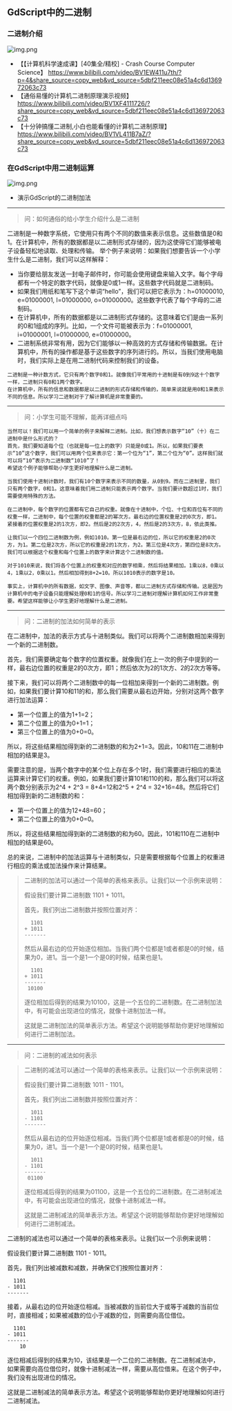 ## GdScript中的二进制

### 二进制介绍
![img.png](image/img013.png)

- 【【计算机科学速成课】[40集全/精校] - Crash Course Computer Science】 https://www.bilibili.com/video/BV1EW411u7th/?p=4&share_source=copy_web&vd_source=5dbf211eec08e51a4c6d136972063c73
- 【通俗易懂的计算机二进制原理演示视频】 https://www.bilibili.com/video/BV1XF4111726/?share_source=copy_web&vd_source=5dbf211eec08e51a4c6d136972063c73
- 【十分钟搞懂二进制,小白也能看懂的计算机二进制原理】 https://www.bilibili.com/video/BV1VL411B7aZ/?share_source=copy_web&vd_source=5dbf211eec08e51a4c6d136972063c73

### 在GdScript中用二进制运算

![img.png](image/img015.png)

- 演示GdScript的二进制加法


-----------
> 问：如何通俗的给小学生介绍什么是二进制


二进制是一种数字系统，它使用只有两个不同的数值来表示信息。这些数值是0和1。在计算机中，所有的数据都是以二进制形式存储的，因为这使得它们能够被电子设备轻松地读取、处理和传输。
举个例子来说明：如果我们想要告诉一个小学生什么是二进制，我们可以这样解释：
- 当你要给朋友发送一封电子邮件时，你可能会使用键盘来输入文字。每个字母都有一个特定的数字代码，就像是0或1一样。这些数字代码就是二进制码。
- 如果我们用纸和笔写下这个单词“hello”，我们可以把它表示为：h=01000010, e=01000001, l=01000000, o=01000000。这些数字代表了每个字母的二进制码。
- 在计算机中，所有的数据都是以二进制形式存储的。这意味着它们是由一系列的0和1组成的序列。比如，一个文件可能被表示为：f=01000001, i=01000001, l=01000000, e=01000000。
- 二进制系统非常有用，因为它们能够以一种高效的方式存储和传输数据。在计算机中，所有的操作都是基于这些数字的序列进行的。所以，当我们使用电脑时，我们实际上是在用二进制代码来控制我们的设备。


```text
二进制是一种计数方式，它只有两个数字0和1。就像我们平常用的十进制是有0到9这十个数字一样，二进制只有0和1两个数字。
在计算机中，所有的信息和数据都是以二进制的形式存储和传输的，简单来说就是用0和1来表示不同的信息。所以学习二进制对于了解计算机是非常重要的。
```


-----------
> 问：小学生可能不理解，能再详细点吗


```text
当然可以！我们可以用一个简单的例子来解释二进制。比如，我们想表示数字“10”（十）在二进制中是什么形式的？
首先，我们要知道每个位（也就是每一位上的数字）只能是0或1。所以，如果我们要表示“10”这个数字，我们可以用两个位来表示它：第一个位为“1”，第二个位为“0”。这样我们就可以将“10”表示为二进制数“1010”了！
希望这个例子能够帮助小学生更好地理解什么是二进制。
```

```text
当我们使用十进制计数时，我们有10个数字来表示不同的数量，从0到9。而在二进制里，我们只有两个数字，0和1。这意味着我们用二进制只能表示两个数字。当我们要计数超过1时，我们需要使用特殊的方法。

在二进制中，每个数字的位置都有它自己的权重。就像在十进制中，个位、十位和百位有不同的权重一样，二进制中，每个位置的权重都是2的幂次方。最右边的位置权重是2的0次方，即1。紧接着的位置权重是2的1次方，即2。然后是2的2次方，4，然后是2的3次方，8，依此类推。

让我们以一个四位二进制数为例，例如1010。第一位是最右边的位，所以它的权重是2的0次方，为1。第二位是2次方，所以它的权重是2的1次方，为2。第三位是4次方，第四位是8次方。我们可以根据这个权重和每个位置上的数字来计算这个二进制数的值。

对于1010来说，我们将各个位置上的权重和对应的数字相乘，然后将结果相加。1乘以8，0乘以4，1乘以2，0乘以1。然后相加得到8+2=10。所以1010表示的数字是10。

事实上，计算机中的所有数据，如文字、图像、声音等，都以二进制方式存储和传输。这是因为计算机中的电子设备只能理解处理0和1的信号。所以学习二进制对理解计算机如何工作非常重要。希望这样能够让小学生更好地理解什么是二进制。
```


-----------
> 问：二进制的加法如何简单的表示


在二进制中，加法的表示方式与十进制类似。我们可以将两个二进制数相加来得到一个新的二进制数。

首先，我们需要确定每个数字的位置权重。就像我们在上一次的例子中提到的一样，最右边位置的权重是2的0次方，即1；然后依次为2的1次方、2的2次方等等。

接下来，我们可以将两个二进制数中的每一位相加来得到一个新的二进制数。例如，如果我们要计算10和11的和，那么我们需要从最右边开始，分别对这两个数字进行加法运算：

- 第一个位置上的值为1+1=2；
- 第二个位置上的值为0+1=1；
- 第三个位置上的值为0+0=0。

所以，将这些结果相加得到新的二进制数的和为2+1=3。因此，10和11在二进制中相加的结果是3。

需要注意的是，当两个数字中的某个位上存在多个1时，我们需要进行相应的乘法运算来计算它们的权重。例如，如果我们要计算101和110的和，那么我们可以将这两个数分别表示为2^4 + 2^3 = 8+4=12和2^5 + 2^4 = 32+16=48。然后将它们相加得到新的二进制数的和：

- 第一个位置上的值为12+48=60；
- 第二个位置上的值为0+0=0。

所以，将这些结果相加得到新的二进制数的和为60。因此，101和110在二进制中相加的结果是60。

总的来说，二进制中的加法运算与十进制类似，只是需要根据每个位置上的权重进行相应的乘法或加法操作来计算结果。


> 二进制的加法可以通过一个简单的表格来表示。让我们以一个示例来说明：
> 
> 假设我们要计算二进制数 1101 + 1011。
> 
> 首先，我们列出二进制数并按照位置对齐：
> 
> ```
>   1101
> + 1011
> -------
> ```
> 
> 然后从最右边的位开始逐位相加。当我们两个位都是1或者都是0的时候，结果为0，进1。当一个是1一个是0的时候，结果也是1。
> 
> ```
>   1101
> + 1011
> -------
>  10100
> ```
> 
> 逐位相加后得到的结果为10100，这是一个五位的二进制数。在二进制加法中，有可能会出现进位的情况，就像十进制加法一样。
> 
> 这就是二进制加法的简单表示方法。希望这个说明能够帮助你更好地理解如何进行二进制加法。



-----------
> 问：二进制的减法如何表示


> 二进制的减法可以通过一个简单的表格来表示。让我们以一个示例来说明：
> 
> 假设我们要计算二进制数 1011 - 1101。
> 
> 首先，我们列出二进制数并按照位置对齐：
> 
> ```
>   1011
> - 1101
> -------
> ```
> 
> 然后从最右边的位开始逐位相减。当我们两个位都是1或者都是0的时候，结果为0，进1。当一个是1一个是0的时候，结果也是1。
> 
> ```
>   1011
> - 1101
> -------
>  01100
> ```
> 
> 逐位相减后得到的结果为01100，这是一个五位的二进制数。在二进制减法中，有可能会出现进位的情况，就像十进制减法一样。
> 
> 这就是二进制减法的简单表示方法。希望这个说明能够帮助你更好地理解如何进行二进制减法。


二进制的减法也可以通过一个简单的表格来表示。让我们以一个示例来说明：

假设我们要计算二进制数 1101 - 1011。

首先，我们列出被减数和减数，并确保它们按照位置对齐：

```
  1101
- 1011
-------
```

接着，从最右边的位开始逐位相减。当被减数的当前位大于或等于减数的当前位时，直接相减；如果被减数的位小于减数的位，则需要向高位借位。

```
  1101
- 1011
-------
    10
```

逐位相减后得到的结果为10，该结果是一个二位的二进制数。在二进制减法中，如果需要向高位借位时，就像十进制减法一样，需要从高位借来。在这个例子中，我们没有出现进位的情况。

这就是二进制减法的简单表示方法。希望这个说明能够帮助你更好地理解如何进行二进制减法。